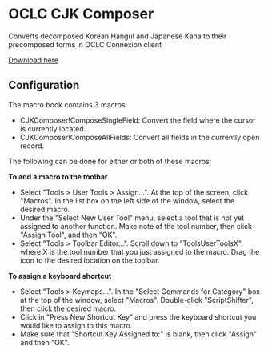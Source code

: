 # OCLC CJK Composer
Converts decomposed Korean Hangul and Japanese Kana to their precomposed forms in OCLC Connexion client

[Download here](https://github.com/pulibrary/OCLCJamoComposer/releases/latest/download/InstallOCLCCJKComposer.exe)

## Configuration

The macro book contains 3 macros:
- CJKComposer!ComposeSingleField: Convert the field where the cursor is currently located.
- CJKComposer!ComposeAllFields: Convert all fields in the currently open record.

The following can be done for either or both of these macros:

**To add a macro to the toolbar**
- Select "Tools > User Tools > Assign...". At the top of the screen, click "Macros". In the list box on the left side of the window, select the desired macro.
- Under the "Select New User Tool" menu, select a tool that is not yet assigned to another function. Make note of the tool number, then click "Assign Tool", and then "OK".
- Select "Tools > Toolbar Editor...". Scroll down to "ToolsUserToolsX", where X is the tool number that you just assigned to the macro. Drag the icon to the desired location on the toolbar.
  
**To assign a keyboard shortcut**
- Select "Tools > Keymaps...". In the "Select Commands for Category" box at the top of the window, select "Macros". Double-click "ScriptShifter", then click the desired macro.
- Click in "Press New Shortcut Key" and press the keyboard shortcut you would like to assign to this macro.
- Make sure that "Shortcut Key Assigned to:" is blank, then click "Assign" and then "OK".
